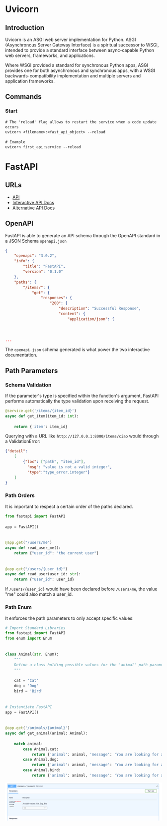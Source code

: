 # Uvicorn

## Introduction
Uvicorn is an ASGI web server implementation for Python.
ASGI (Asynchronous Server Gateway Interface) is a spiritual successor to WSGI, 
intended to provide a standard interface between async-capable Python web servers, frameworks, and applications.

Where WSGI provided a standard for synchronous Python apps, ASGI provides one for both asynchronous and synchronous apps, 
with a WSGI backwards-compatibility implementation and multiple servers and application frameworks.

## Commands

### Start
``` shell
# The 'reload' flag allows to restart the service when a code update occurs
uvicorn <filename>:<fast_api_object> --reload

# Example
uvicorn first_api:service --reload
```

# FastAPI

## URLs
- [API](http://127.0.0.1:8000)
- [Interactive API Docs](http://127.0.0.1:8000/docs)
- [Alternative API Docs](http://127.0.0.1:8000/redoc)

## OpenAPI
FastAPI is able to generate an API schema through the OpenAPI standard in a JSON Schema `openapi.json`
``` json
{
    "openapi": "3.0.2",
    "info": {
        "title": "FastAPI",
        "version": "0.1.0"
    },
    "paths": {
        "/items/": {
            "get": {
                "responses": {
                    "200": {
                        "description": "Successful Response",
                        "content": {
                            "application/json": {



...
```

The `openapi.json` schema generated is what power the two interactive documentation.

## Path Parameters

### Schema Validation
If the parameter's type is specified within the function's argument, FastAPI performs automatically the type
validation upon receiving the request.
``` python
@service.get('/items/{item_id}')
async def get_item(item_id: int):

    return {'item': item_id}
```

Querying with a URL like `http://127.0.0.1:8000/items/ciao` would through a ValidationError:
``` json
{"detail":
    [
        {"loc": ["path", "item_id"],
          "msg": "value is not a valid integer",
          "type":"type_error.integer"}
    ]
}
```

### Path Orders
It is important to respect a certain order of the paths declared.

``` python
from fastapi import FastAPI

app = FastAPI()


@app.get("/users/me")
async def read_user_me():
    return {"user_id": "the current user"}


@app.get("/users/{user_id}")
async def read_user(user_id: str):
    return {"user_id": user_id}
```

If `/users/{user_id}` would have been declared before `/users/me`, the value "me" could also match a user_id.

### Path Enum
It enforces the path parameters to only accept specific values:
``` python
# Import Standard Libraries
from fastapi import FastAPI
from enum import Enum


class Animal(str, Enum):
    """
    Define a class holding possible values for the 'animal' path parameter. No other values would be accepted
    """

    cat = 'Cat'
    dog = 'Dog'
    bird = 'Bird'


# Instantiate FastAPI
app = FastAPI()


@app.get('/animals/{animal}')
async def get_animal(animal: Animal):

    match animal:
        case Animal.cat:
            return {'animal': animal, 'message': 'You are looking for a cat'}
        case Animal.dog:
            return {'animal': animal, 'message': 'You are looking for a dog'}
        case Animal.bird:
            return {'animal': animal, 'message': 'You are looking for a bird'}
```
![Enum Path Parameters](./docs_images/fast_api_docs_image_1.png)
